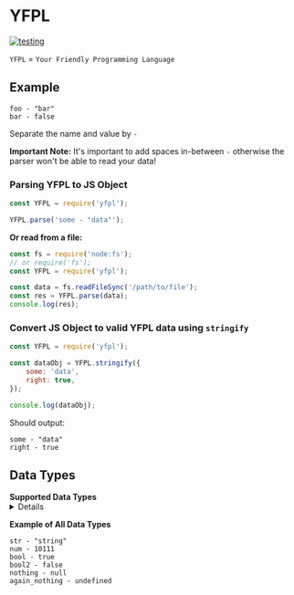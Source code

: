 # YFPL

[![testing](https://github.com/loldonut/yfpl/actions/workflows/test.yml/badge.svg?branch=main)](https://github.com/loldonut/yfpl/actions/workflows/test.yml)

`YFPL` = `Your Friendly Programming Language`

## Example

```
foo - "bar"
bar - false
```

Separate the name and value by `-`

**Important Note:** It's important to add spaces in-between `-` otherwise the parser won't be able to read your data!

### Parsing YFPL to JS Object

```js
const YFPL = require('yfpl');

YFPL.parse('some - "data"');
```

**Or read from a file:**

```js
const fs = require('node:fs');
// or require('fs');
const YFPL = require('yfpl');

const data = fs.readFileSync('/path/to/file');
const res = YFPL.parse(data);
console.log(res);
```

### Convert JS Object to valid YFPL data using `stringify`

```js
const YFPL = require('yfpl');

const dataObj = YFPL.stringify({
    some: 'data',
    right: true,
});

console.log(dataObj);
```

Should output:

```
some - "data"
right - true
```

## Data Types

<summary><b>Supported Data Types</b></summary>
<details>

`string`

`number`

`boolean`

`null`

`undefined`

</details>

**Example of All Data Types**

```
str - "string"
num - 10111
bool - true
bool2 - false
nothing - null
again_nothing - undefined
```
